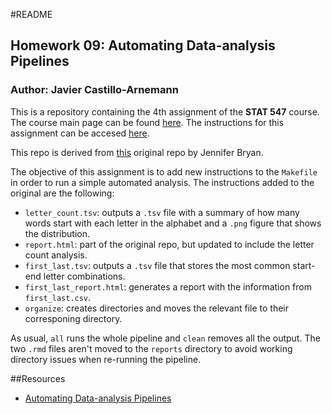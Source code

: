 #README

## Homework 09: Automating Data-analysis Pipelines
### Author: Javier Castillo-Arnemann

This is a repository containing the 4th assignment of the **STAT 547** course. The course main page can be found [here](http://stat545.com/Classroom). The instructions for this assignment can be accesed [here](http://stat545.com/Classroom/assignments/hw09/hw09.html).

This repo is derived from [this](https://github.com/STAT545-UBC/make-activity) original repo by Jennifer Bryan.

The objective of this assignment is to add new instructions to the `Makefile` in order to run a simple automated analysis. The instructions added to the original are the following:

- `letter_count.tsv`: outputs a `.tsv` file with a summary of how many words start with each letter in the alphabet and a `.png` figure that shows the distribution.
- `report.html`: part of the original repo, but updated to include the letter count analysis. 
- `first_last.tsv`: outputs a `.tsv` file that stores the most common start-end letter combinations.
- `first_last_report.html`: generates a report with the information from `first_last.csv`.
- `organize`: creates directories and moves the relevant file to their corresponing directory.

As usual, `all` runs the whole pipeline and `clean` removes all the output. The two `.rmd` files aren't moved to the `reports` directory to avoid working directory issues when re-running the pipeline.

##Resources

- [Automating Data-analysis Pipelines](http://stat545.com/automation04_make-activity.html)